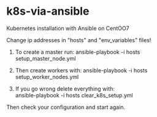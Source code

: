 # k8s-via-ansible
Kubernetes installation with Ansible on CentOO7

Change ip addresses in "hosts" and "env_variables" files! 
 
1. To create a master run:
ansible-playbook -i hosts setup_master_node.yml 

2. Then create workers with: 
ansible-playbook -i hosts setup_worker_nodes.yml

3. If you go wrong delete everything with:  
ansible-playbook -i hosts clear_k8s_setup.yml

Then check your configuration and start again.


